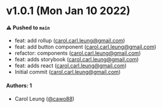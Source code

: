# v1.0.1 (Mon Jan 10 2022)

#### ⚠️ Pushed to `main`

- feat: add rollup (carol.carl.leung@gmail.com)
- feat: add button component (carol.carl.leung@gmail.com)
- refactor: components (carol.carl.leung@gmail.com)
- feat: adds storybook (carol.carl.leung@gmail.com)
- feat: adds react (carol.carl.leung@gmail.com)
- Initial commit (carol.carl.leung@gmail.com)

#### Authors: 1

- Carol Leung ([@cawo88](https://github.com/cawo88))

